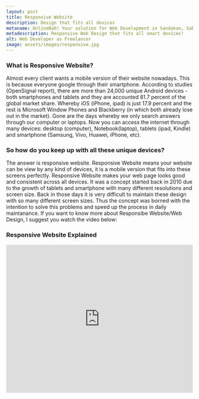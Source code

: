 ```yaml
---
layout: post
title: Responsive Website
description: Design that fits all devices
metaname: OnlineBah! Your solution for Web Development in Sandakan, Sabah.
metadescription: Responsive Web Design that fits all smart devices!
alt: Web Developer as Freelancer
image: assets/images/responsive.jpg
---
```


<h3><strong>What is Responsive Website?</strong></h3>
Almost every client wants a mobile version of their website nowadays. This is because everyone google through their smartphone. According to studies (OpenSignal report), there are more than 24,000 unique Android devices - both smartphones and tablets and they are accounted 81.7 percent of the global market share. Whereby iOS (iPhone, ipad) is just 17.9 percent and the rest is Microsoft Window Phones and Blackberry (in which both already lose out in the market). 
Gone are the days whereby we only search answers through our computer or laptops. Now you can access the internet through many devices: desktop (computer), Notebook(laptop), tablets (ipad, Kindle) and smartphone (Samsung, Vivo, Huawei, iPhone, etc). 

<h3><strong>So how do you keep up with all these unique devices?</strong></h3>
The answer is responsive website. Responsive Website means your website can be view by any kind of devices, it is a mobile version that fits into these screens perfectly. Responsive Website makes your web page looks good and consistent across all devices. It was a concept started back in 2010 due to the growth of tablets and smartphone with many different resolutions and screen size. Back in those days it is very difficult to maintain these design with so many different screen sizes. Thus the concept was borned with the intention to solve this problems and speed up the process in daily maintanance. 
If you want to know more about Responsibe Website/Web Design, I suggest you watch the video below:

<h3><strong>Responsive Website Explained</strong></h3>
<iframe width="100%" height="400px" src="https://www.youtube.com/embed/S48-8wfFxPY" frameborder="0" allow="autoplay; encrypted-media" allowfullscreen></iframe><br>